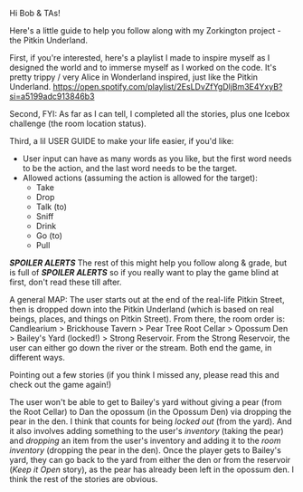 

Hi Bob & TAs!

Here's a little guide to help you follow along with my Zorkington project - the Pitkin Underland.

First, if you're interested, here's a playlist I made to inspire myself as I designed the world and to immerse myself as I worked on the code. It's pretty trippy / very Alice in Wonderland inspired, just like the Pitkin Underland. 
https://open.spotify.com/playlist/2EsLDvZfYgDljBm3E4YxyB?si=a5199adc913846b3

Second, FYI: As far as I can tell, I completed all the stories, plus one Icebox challenge (the room location status).

Third, a lil USER GUIDE to make your life easier, if you'd like:
- User input can have as many words as you like, but the first word needs to be the action, and the last word needs to be the target.
- Allowed actions (assuming the action is allowed for the target): 
    - Take
    - Drop
    - Talk (to)
    - Sniff
    - Drink
    - Go (to)
    - Pull


***SPOILER ALERTS*** The rest of this might help you follow along & grade, but is full of ***SPOILER ALERTS*** so if you really want to play the game blind at first, don't read these till after.

A general MAP: 
The user starts out at the end of the real-life Pitkin Street, then is dropped down into the Pitkin Underland (which is based on real beings, places, and things on Pitkin Street). From there, the room order is:
Candlearium > Brickhouse Tavern > Pear Tree Root Cellar > Opossum Den > Bailey's Yard (locked!) > Strong Reservoir. 
From the Strong Reservoir, the user can either go down the river or the stream. Both end the game, in different ways.

Pointing out a few stories (if you think I missed any, please read this and check out the game again!)

The user won't be able to get to Bailey's yard without giving a pear (from the Root Cellar) to Dan the opossum (in the Opossum Den) via dropping the pear in the den. I think that counts for being *locked out* (from the yard). And it also involves adding something to the user's *inventory* (taking the pear) and *dropping* an item from the user's inventory and adding it to the *room inventory* (dropping the pear in the den). Once the player gets to Bailey's yard, they can go back to the yard from either the den or from the reservoir (*Keep it Open* story), as the pear has already been left in the opossum den. I think the rest of the stories are obvious.





